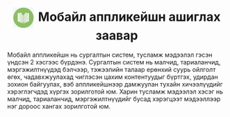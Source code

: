 <h1 align="center"><img src="assets/images/icon_handbook.png" style="width: 48px;vertical-align: middle;padding-right: 10px;"/>Мобайл аппликейшн ашиглах заавар</h1>

Мобайл аппликейшн нь сургалтын систем, тусламж мэдээлэл гэсэн үндсэн 2 хэсгээс бүрдэнэ. Сургалтын систем нь малчид, тариаланчид, мэргэжилтнүүдэд бэлчээр, тэжээлийн талаар ерөнхий суурь ойлголт өгөх, чадавхжуулахад чиглэсэн цахим контентуудыг бүртгэх, удирдан зохион байгуулах, вэб аппликейшнээр дамжуулан тухайн хичээлүүдийг хэрэглэгчдэд хүргэх зорилготой юм. Харин тусламж мэдээлэл хэсэг нь малчид, тариаланчид, мэргэжилтнүүдийг бусад хэрэгцээт мэдээллээр нэг дороос хангах зорилготой юм.